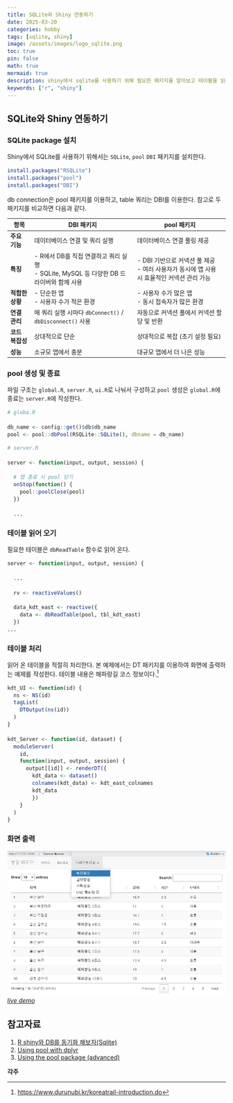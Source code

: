 ```yaml
---
title: SQLite와 Shiny 연동하기 
date: 2025-03-20
categories: hobby
tags: [sqlite, shiny]
image: /assets/images/logo_sqlite.png
toc: true
pin: false
math: true
mermaid: true
description: shiny에서 sqlite를 사용하기 위해 필요한 패키지를 알아보고 테이블을 읽어 화면에 출력하는 기능을 구현한다.
keywords: ["r", "shiny"]
---
```


## SQLite와 Shiny 연동하기

### SQLite package 설치

Shiny에서 SQLite를 사용하기 위해서는 `SQLite`, `pool` `DBI` 패키지를 설치한다.

```r
install.packages("RSQLite")
install.packages("pool")
install.packages("DBI")
```

db connection은 pool 패키지를 이용하고, table 쿼리는 DBI를 이용한다. 참고로 두 패키지를 비교하면 다음과 같다.

|항목|DBI 패키지|pool 패키지|
|---|---|---|
|**주요 기능**|데이터베이스 연결 및 쿼리 실행|데이터베이스 연결 풀링 제공|
|**특징**|- R에서 DB를 직접 연결하고 쿼리 실행<br>- SQLite, MySQL 등 다양한 DB 드라이버와 함께 사용|- DBI 기반으로 커넥션 풀 제공<br>- 여러 사용자가 동시에 앱 사용 시 효율적인 커넥션 관리 가능|
|**적합한 상황**|- 단순한 앱<br>- 사용자 수가 적은 환경|- 사용자 수가 많은 앱<br>- 동시 접속자가 많은 환경|
|**연결 관리**|매 쿼리 실행 시마다 `dbConnect()` / `dbDisconnect()` 사용|자동으로 커넥션 풀에서 커넥션 할당 및 반환|
|**코드 복잡성**|상대적으로 단순|상대적으로 복잡 (초기 설정 필요)|
|**성능**|소규모 앱에서 충분|대규모 앱에서 더 나은 성능|

### pool 생성 및 종료

파일 구조는 `global.R`, `server.R`, `ui.R`로 나눠서 구성하고 `pool` 생성은 `global.R`에 종료는 `server.R`에 작성한다.

```r
# globa.R

db_name <- config::get()$db$db_name
pool <- pool::dbPool(RSQLite::SQLite(), dbname = db_name)
```

```r
# server.R

server <- function(input, output, session) {
  
  # 앱 종료 시 pool 닫기
  onStop(function() {
    pool::poolClose(pool)
  })

  ...
```

### 테이블 읽어 오기

필요한 테이블은 `dbReadTable` 함수로 읽어 온다.

```r
server <- function(input, output, session) {
  
  ...
  
  rv <- reactiveValues()
  
  data_kdt_east <- reactive({
    data <- dbReadTable(pool, tbl_kdt_east)
  })
...
```

### 테이블 처리

읽어 온 테이블을 적절히 처리한다. 본 예제에서는 DT 패키지를 이용하여 화면에 출력하는 예제를 작성한다. 테이블 내용은 해파랑길 코스 정보이다.[^1]

```r
kdt_UI <- function(id) {
  ns <- NS(id)
  tagList(
    DTOutput(ns(id))
  )
}

kdt_Server <- function(id, dataset) {
  moduleServer(
    id,
    function(input, output, session) {
      output[[id]] <- renderDT({
        kdt_data <- dataset()
        colnames(kdt_data) <- kdt_east_colnames
        kdt_data
        })
    }
  )
}
```

### 화면 출력

![](/assets/images/2025-03-20-sqlite-shiny.png)
_[live demo](https://yeonkyupark.shinyapps.io/Grain-Data-Shiny-Demo/)_


## 참고자료
1. [R shiny와 DB를 동기화 해보자(Sqlite)](https://unfinishedgod.netlify.app/2020/08/23/r-shiny%EC%99%80-db%EB%A5%BC-%EB%8F%99%EA%B8%B0%ED%99%94-%ED%95%B4%EB%B3%B4%EC%9E%90sqlite/)
2. [Using pool with dplyr](https://rstudio.github.io/pool/articles/pool-dplyr.html)
3. [Using the pool package (advanced)](https://shiny.posit.co/r/articles/build/pool-advanced/)

**각주**
[^1]: https://www.durunubi.kr/koreatrail-introduction.do
